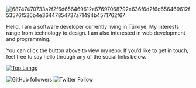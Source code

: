<a><img src="https://i.ibb.co/GMLbzkN/68747470733a2f2f6d656469612e67697068792e636f6d2f6d656469612f53576f536b4e36447854737a71494b4571762f67.gif" alt="68747470733a2f2f6d656469612e67697068792e636f6d2f6d656469612f53576f536b4e36447854737a71494b4571762f67" border="0"></a>

Hello.
I am a software developer currently living in Türkiye. My interests range from technology to design. I am also interested in web development and programming.

You can click the button above to view my repo. If you’d like to get in touch, feel free to say hello through any of the social links below.


[![Top Langs](https://github-readme-stats.vercel.app/api/top-langs/?username=SametUCA&layout=radical)](https://github.com/anuraghazra/github-readme-stats)

![GitHub followers](https://img.shields.io/github/followers/sametuca?label=Github%20%40sametuca&style=for-the-badge)
![Twitter Follow](https://img.shields.io/twitter/follow/samettuca?label=twitter%20%40samettuca&style=for-the-badge)


